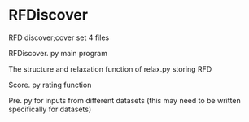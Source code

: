 # RFDiscover
RFD discover;cover set
4 files



RFDiscover. py main program

The structure and relaxation function of relax.py storing RFD

Score. py rating function

Pre. py for inputs from different datasets (this may need to be written specifically for datasets)

